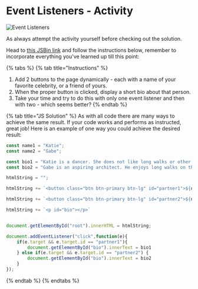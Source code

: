 # Event Listeners - Activity

![Event Listeners](../.gitbook/assets/image%20%2892%29.png)

As always attempt the activity yourself before checking out the solution.

Head to [this JSBin link](https://jsbin.com/gipakab/2/edit?html,js,output) and follow the instructions below, remember to incorporate everything you've learned up till this point: 

{% tabs %}
{% tab title="Instructions" %}
1. Add 2 buttons to the page dynamically - each with a name of your favorite celebrity, or a friend of yours. 
2. When the proper button is clicked, display a short bio about that person. 
3. Take your time and try to do this with only one event listener and then with two - which seems better?
{% endtab %}

{% tab title="JS Solution" %}
As with all code there are many ways to achieve the same result. If your code works and performs as instructed, great job! Here is an example of one way you could achieve the desired result:

```javascript
const name1 = "Katie";
const name2 = "Gabe";

const bio1 = "Katie is a dancer. She does not like long walks or other physical activities that isn't dancing";
const bio2 = "Gabe is an aspiring architect. He enjoys long walks on the beach and playing guitars."

htmlString = "";

htmlString += `<button class="btn btn-primary btn-lg" id="partner1">${name1}</button>`

htmlString += `<button class="btn btn-primary btn-lg" id="partner2">${name2}</button>`

htmlString += `<p id="bio"></p>`


document.getElementById("root").innerHTML = htmlString;

document.addEventListener("click",function(e){
    if(e.target && e.target.id == "partner1"){ 
        document.getElementById("bio").innerText = bio1
    } else if(e.target && e.target.id == "partner2") {
        document.getElementById("bio").innerText = bio2
    }
});
```
{% endtab %}
{% endtabs %}



